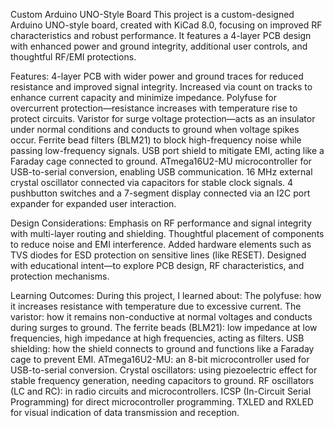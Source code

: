 Custom Arduino UNO-Style Board
This project is a custom-designed Arduino UNO-style board, created with KiCad 8.0, focusing on improved RF characteristics and robust performance. It features a 4-layer PCB design with enhanced power and ground integrity, additional user controls, and thoughtful RF/EMI protections.

 Features:
4-layer PCB with wider power and ground traces for reduced resistance and improved signal integrity.
Increased via count on tracks to enhance current capacity and minimize impedance.
Polyfuse for overcurrent protection—resistance increases with temperature rise to protect circuits.
Varistor for surge voltage protection—acts as an insulator under normal conditions and conducts to ground when voltage spikes occur.
Ferrite bead filters (BLM21) to block high-frequency noise while passing low-frequency signals.
USB port shield to mitigate EMI, acting like a Faraday cage connected to ground.
ATmega16U2-MU microcontroller for USB-to-serial conversion, enabling USB communication.
16 MHz external crystal oscillator connected via capacitors for stable clock signals.
4 pushbutton switches and a 7-segment display connected via an I2C port expander for expanded user interaction.

 Design Considerations:
Emphasis on RF performance and signal integrity with multi-layer routing and shielding.
Thoughtful placement of components to reduce noise and EMI interference.
Added hardware elements such as TVS diodes for ESD protection on sensitive lines (like RESET).
Designed with educational intent—to explore PCB design, RF characteristics, and protection mechanisms.

 Learning Outcomes:
During this project, I learned about:
The polyfuse: how it increases resistance with temperature due to excessive current.
The varistor: how it remains non-conductive at normal voltages and conducts during surges to ground.
The ferrite beads (BLM21): low impedance at low frequencies, high impedance at high frequencies, acting as filters.
USB shielding: how the shield connects to ground and functions like a Faraday cage to prevent EMI.
ATmega16U2-MU: an 8-bit microcontroller used for USB-to-serial conversion.
Crystal oscillators: using piezoelectric effect for stable frequency generation, needing capacitors to ground.
RF oscillators (LC and RC): in radio circuits and microcontrollers.
ICSP (In-Circuit Serial Programming) for direct microcontroller programming.
TXLED and RXLED for visual indication of data transmission and reception.
